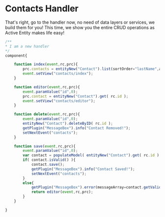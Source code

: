 # Contacts Handler

That's right, go to the handler now, no need of data layers or services, we build them for you! This time, we show you the entire CRUD operations as Active Entity makes life easy!

```js
/**
* I am a new handler
*/
component{

	function index(event,rc,prc){
		prc.contacts = entityNew("Contact").list(sortOrder="lastName",asQuery=false);
		event.setView("contacts/index");
	}

	function editor(event,rc,prc){
		event.paramValue("id",0);
		prc.contact = entityNew("Contact").get( rc.id );
		event.setView("contacts/editor");
	}

	function delete(event,rc,prc){
		event.paramValue("id",0);
		entityNew("Contact").deleteByID( rc.id );
		getPlugin("MessageBox").info("Contact Removed!");
		setNextEvent("contacts");
	}

	function save(event,rc,prc){
		event.paramValue("id",0);
		var contact = populateModel( entityNew("Contact").get( rc.id ) );
		if( contact.isValid() ){
			contact.save();
			getPlugin("MessageBox").info("Contact Saved!");
			setNextEvent("contacts");
		}
		else{
			getPlugin("MessageBox").error(messageArray=contact.getValidationResults().getAllErrors());
			return editor(event,rc,prc);
		}
	}

}
```

